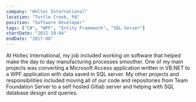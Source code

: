 ```yaml
---
company: "Holtec International"
location: "Turtle Creek, PA"
position: "Software Developer"
tags: ["C#", "WPF", "Entity Framework", "SQL Server"]
startDate: "2015-10-04"
endDate: "2017-08"
---
```


At Holtec International, my job included working on software that helped make the day to day manufacturing processes smoother. One of my main projects was converting a Microsoft Access application written in VB.NET to a WPF application with data saved in SQL server. My other projects and responsibilities included moving all of our code and repositories from Team Foundation Server to a self hosted Gitlab server and helping with SQL database design and queries.
